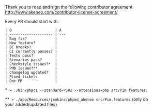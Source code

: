 Thank you to read and sign the following contributor agreement http://www.akeneo.com/contributor-license-agreement/

Every PR should start with:

```
| Q                    | A
| -------------------- | ---
| Bug fix?             |
| New feature?         |
| BC breaks?           |
| CI currently passes? |
| Tests pass?          |
| Scenarios pass?      |
| Checkstyle issues?*  |
| PMD issues?**        |
| Changelog updated?   |
| Fixed tickets        |
| Doc PR               |
```

*``` > ./bin/phpcs --standard=PSR2 --extensions=php src/Pim features```

**``` > ./app/Resources/jenkins/phpmd_akeneo src/Pim,features``` (only on your added/updated files)
